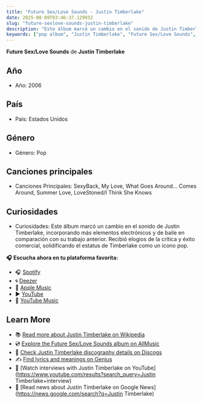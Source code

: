 ```yaml
---
title: "Future Sex/Love Sounds - Justin Timberlake"
date: 2025-08-09T03:46:37.129932
slug: "future-sexlove-sounds-justin-timberlake"
description: "Este álbum marcó un cambio en el sonido de Justin Timberlake, incorporando más elementos electrónicos y de baile en comparación con su trabajo anterior."
keywords: ["pop album", "Justin Timberlake", "Future Sex/Love Sounds", "music"]
---
```


**Future Sex/Love Sounds** de **Justin Timberlake**
## Año
- Año: 2006
## País
- País: Estados Unidos
## Género
- Género: Pop
## Canciones principales
- Canciones Principales: SexyBack, My Love, What Goes Around... Comes Around, Summer Love, LoveStoned/I Think She Knows
## Curiosidades
- Curiosidades: Este álbum marcó un cambio en el sonido de Justin Timberlake, incorporando más elementos electrónicos y de baile en comparación con su trabajo anterior. Recibió elogios de la crítica y éxito comercial, solidificando el estatus de Timberlake como un ícono pop.



**🎧 Escucha ahora en tu plataforma favorita:**

- 🎧 [Spotify](https://open.spotify.com/search/Future%20Sex/Love%20Sounds%20Justin%20Timberlake)
- 🌀 [Deezer](https://www.deezer.com/search/Future%20Sex/Love%20Sounds%20Justin%20Timberlake)
- 🍎 [Apple Music](https://music.apple.com/search?term=Future%20Sex/Love%20Sounds%20Justin%20Timberlake)
- ▶️ [YouTube](https://www.youtube.com/results?search_query=Future%20Sex/Love%20Sounds%20Justin%20Timberlake)
- 🎵 [YouTube Music](https://music.youtube.com/search?q=Future%20Sex/Love%20Sounds%20Justin%20Timberlake)

## Learn More

- 📚 [Read more about Justin Timberlake on Wikipedia](https://en.wikipedia.org/wiki/Justin+Timberlake)
- 💿 [Explore the Future Sex/Love Sounds album on AllMusic](https://www.allmusic.com/search/albums/Future+Sex%2FLove+Sounds)
- 📀 [Check Justin Timberlake discography details on Discogs](https://www.discogs.com/search/?q=Future+Sex%2FLove+Sounds+Justin+Timberlake&type=all)
- ✍️ [Find lyrics and meanings on Genius](https://genius.com/search?q=Future+Sex%2FLove+Sounds%20Justin+Timberlake)
- 🎤 [Watch interviews with Justin Timberlake on YouTube](https://www.youtube.com/results?search_query=Justin Timberlake+interview)
- 📰 [Read news about Justin Timberlake on Google News](https://news.google.com/search?q=Justin Timberlake)